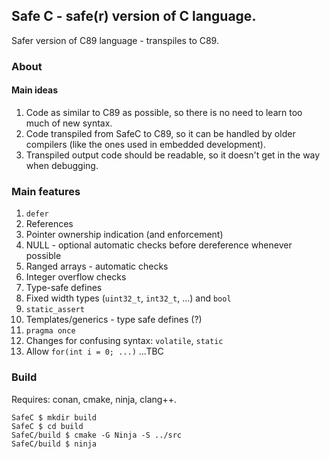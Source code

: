 ## Safe C - safe(r) version of C language.

Safer version of C89 language - transpiles to C89.

### About

#### Main ideas
1. Code as similar to C89 as possible, so there is no need to learn too much of new syntax.
2. Code transpiled from SafeC to C89, so it can be handled by older compilers (like the ones used in embedded development).
3. Transpiled output code should be readable, so it doesn't get in the way when debugging.

### Main features
1. `defer`
2. References
3. Pointer ownership indication (and enforcement)
4. NULL - optional automatic checks before dereference whenever possible
5. Ranged arrays - automatic checks
6. Integer overflow checks
7. Type-safe defines
8. Fixed width types (`uint32_t`, `int32_t`, ...) and `bool`
9. `static_assert`
10. Templates/generics - type safe defines (?)
11. `pragma once`
12. Changes for confusing syntax: `volatile`, `static`
13. Allow `for(int i = 0; ...)`
...TBC

### Build
Requires: conan, cmake, ninja, clang++.

```
SafeC $ mkdir build
SafeC $ cd build
SafeC/build $ cmake -G Ninja -S ../src
SafeC/build $ ninja
```
